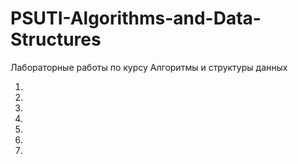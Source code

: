 # PSUTI-Algorithms-and-Data-Structures
Лабораторные работы по курсу Алгоритмы и структуры данных

1.
2.
3.
4.
5.
6.
7.
